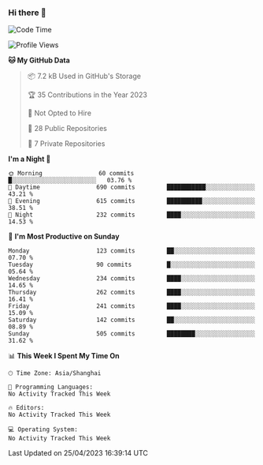 ### Hi there 👋

<!--
**robinWongM/robinWongM** is a ✨ _special_ ✨ repository because its `README.md` (this file) appears on your GitHub profile.

Here are some ideas to get you started:

- 🔭 I’m currently working on ...
- 🌱 I’m currently learning ...
- 👯 I’m looking to collaborate on ...
- 🤔 I’m looking for help with ...
- 💬 Ask me about ...
- 📫 How to reach me: ...
- 😄 Pronouns: ...
- ⚡ Fun fact: ...
-->

<!--START_SECTION:waka-->
![Code Time](http://img.shields.io/badge/Code%20Time-121%20hrs%2034%20mins-blue)

![Profile Views](http://img.shields.io/badge/Profile%20Views-0-blue)

**🐱 My GitHub Data** 

> 📦 7.2 kB Used in GitHub's Storage 
 > 
> 🏆 35 Contributions in the Year 2023
 > 
> 🚫 Not Opted to Hire
 > 
> 📜 28 Public Repositories 
 > 
> 🔑 7 Private Repositories 
 > 
**I'm a Night 🦉** 

```text
🌞 Morning                60 commits          █░░░░░░░░░░░░░░░░░░░░░░░░   03.76 % 
🌆 Daytime                690 commits         ███████████░░░░░░░░░░░░░░   43.21 % 
🌃 Evening                615 commits         ██████████░░░░░░░░░░░░░░░   38.51 % 
🌙 Night                  232 commits         ████░░░░░░░░░░░░░░░░░░░░░   14.53 % 
```
📅 **I'm Most Productive on Sunday** 

```text
Monday                   123 commits         ██░░░░░░░░░░░░░░░░░░░░░░░   07.70 % 
Tuesday                  90 commits          █░░░░░░░░░░░░░░░░░░░░░░░░   05.64 % 
Wednesday                234 commits         ████░░░░░░░░░░░░░░░░░░░░░   14.65 % 
Thursday                 262 commits         ████░░░░░░░░░░░░░░░░░░░░░   16.41 % 
Friday                   241 commits         ████░░░░░░░░░░░░░░░░░░░░░   15.09 % 
Saturday                 142 commits         ██░░░░░░░░░░░░░░░░░░░░░░░   08.89 % 
Sunday                   505 commits         ████████░░░░░░░░░░░░░░░░░   31.62 % 
```


📊 **This Week I Spent My Time On** 

```text
🕑︎ Time Zone: Asia/Shanghai

💬 Programming Languages: 
No Activity Tracked This Week

🔥 Editors: 
No Activity Tracked This Week

💻 Operating System: 
No Activity Tracked This Week
```


 Last Updated on 25/04/2023 16:39:14 UTC
<!--END_SECTION:waka-->
